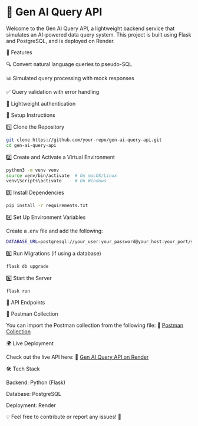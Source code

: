 # 🚀 Gen AI Query API

Welcome to the Gen AI Query API, a lightweight backend service that simulates an AI-powered data query system. This project is built using Flask and PostgreSQL, and is deployed on Render.

📌 Features

🔍 Convert natural language queries to pseudo-SQL

📊 Simulated query processing with mock responses

✅ Query validation with error handling

🔐 Lightweight authentication

🔧 Setup Instructions

1️⃣ Clone the Repository
```bash
git clone https://github.com/your-repo/gen-ai-query-api.git
cd gen-ai-query-api
```

2️⃣ Create and Activate a Virtual Environment
```bash
python3 -m venv venv
source venv/bin/activate  # On macOS/Linux
venv\Scripts\activate     # On Windows
```
3️⃣ Install Dependencies
```bash
pip install -r requirements.txt
```
4️⃣ Set Up Environment Variables

Create a .env file and add the following:
```bash
DATABASE_URL=postgresql://your_user:your_password@your_host:your_port/your_database
```

5️⃣ Run Migrations (if using a database)
```bash
flask db upgrade
```
6️⃣ Start the Server
```bash
flask run
```
🚀 API Endpoints

📂 Postman Collection

You can import the Postman collection from the following file: 📎 [Postman Collection](https://raw.githubusercontent.com/sourya258/Natural_Language_to_SQL_API/refs/heads/main/Gen_AI_QUery_API.postman_collection.json)

🌍 Live Deployment

Check out the live API here: 🔗 [Gen AI Query API on Render](https://natural-language-to-sql-api.onrender.com/apidocs/#/)

🛠 Tech Stack

Backend: Python (Flask)

Database: PostgreSQL

Deployment: Render

💡 Feel free to contribute or report any issues! 🚀
